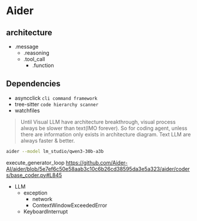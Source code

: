 # Aider

## architecture

- .message
  - .reasoning
  - .tool_call
    - .function

## Dependencies

- asyncclick `cli command framework`
- tree-sitter `code hierarchy scanner`
- watchfiles

> Until Visual LLM have architecture breakthrough, visual process always be slower than text(IMO forever). So for coding agent, unless there are information only exists in architecture diagram. Text LLM are always faster & better.

```bash
aider --model lm_studio/qwen3-30b-a3b
```

execute_generator_loop
<https://github.com/Aider-AI/aider/blob/5e7ef6c50e58aab3c10c6b26cd38595da3e5a323/aider/coders/base_coder.py#L845>

- LLM
  - exception
    - network
    - ContextWindowExceededError
  - KeyboardInterrupt
